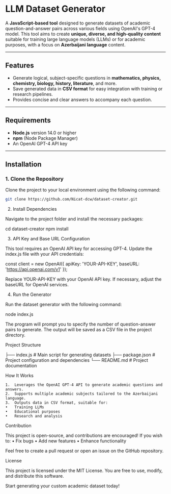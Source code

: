 # LLM Dataset Generator

A **JavaScript-based tool** designed to generate datasets of academic question-and-answer pairs across various fields using OpenAI's GPT-4 model. This tool aims to create **unique, diverse, and high-quality content** suitable for training large language models (LLMs) or for academic purposes, with a focus on **Azerbaijani language** content.

---

## **Features**
- Generate logical, subject-specific questions in **mathematics, physics, chemistry, biology, history, literature**, and more.
- Save generated data in **CSV format** for easy integration with training or research pipelines.
- Provides concise and clear answers to accompany each question.

---

## **Requirements**
- **Node.js** version 14.0 or higher  
- **npm** (Node Package Manager)  
- An OpenAI GPT-4 API key  

---

## **Installation**

### **1. Clone the Repository**
Clone the project to your local environment using the following command:  
```bash
git clone https://github.com/Nicat-dcw/dataset-creator.git
```

2. Install Dependencies

Navigate to the project folder and install the necessary packages:

cd dataset-creator
npm install

3. API Key and Base URL Configuration

This tool requires an OpenAI API key for accessing GPT-4. Update the index.js file with your API credentials:

const client = new OpenAI({
    apiKey: 'YOUR-API-KEY',
    baseURL: 'https://api.openai.com/v1'
});

Replace YOUR-API-KEY with your OpenAI API key. If necessary, adjust the baseURL for OpenAI services.

4. Run the Generator

Run the dataset generator with the following command:

node index.js

The program will prompt you to specify the number of question-answer pairs to generate. The output will be saved as a CSV file in the project directory.

Project Structure

├── index.js          # Main script for generating datasets
├── package.json      # Project configuration and dependencies
└── README.md         # Project documentation

How It Works

	1.	Leverages the OpenAI GPT-4 API to generate academic questions and answers.
	2.	Supports multiple academic subjects tailored to the Azerbaijani language.
	3.	Outputs data in CSV format, suitable for:
	•	Training LLMs
	•	Educational purposes
	•	Research and analysis

Contribution

This project is open-source, and contributions are encouraged!
If you wish to:
	•	Fix bugs
	•	Add new features
	•	Enhance functionality

Feel free to create a pull request or open an issue on the GitHub repository.

License

This project is licensed under the MIT License. You are free to use, modify, and distribute this software.

Start generating your custom academic dataset today!

